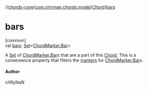 //[chords-core](../../../index.md)/[com.chrynan.chords.model](../index.md)/[Chord](index.md)/[bars](bars.md)

# bars

[common]\
val [bars](bars.md): [Set](https://kotlinlang.org/api/latest/jvm/stdlib/kotlin.collections/-set/index.html)&lt;[ChordMarker.Bar](../-chord-marker/-bar/index.md)&gt;

A [Set](https://kotlinlang.org/api/latest/jvm/stdlib/kotlin.collections/-set/index.html) of [ChordMarker.Bar](../-chord-marker/-bar/index.md)s that are a part of this [Chord](index.md). This is a convenience property that filters the [markers](markers.md) for [ChordMarker.Bar](../-chord-marker/-bar/index.md)s.

#### Author

chRyNaN

